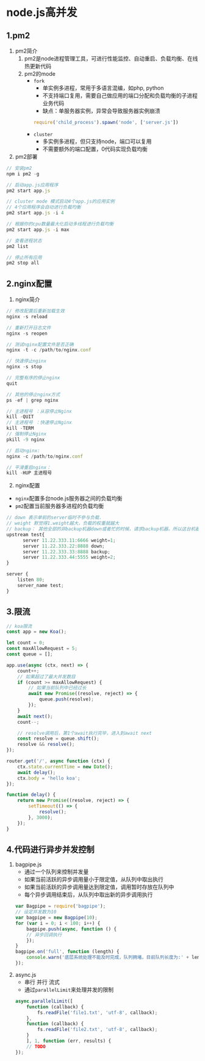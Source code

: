 # node.js高并发
## 1.pm2
1. pm2简介
    1. pm2是node进程管理工具，可进行性能监控、自动重启、负载均衡、在线热更新代码
    2. pm2的mode
        * `fork`
            * 单实例多进程，常用于多语言混编，如php, python
            * 不支持端口复用，需要自己做应用的端口分配和负载均衡的子进程业务代码
            * 缺点：单服务器实例，异常会导致服务器实例崩溃
            ```js
            require('child_process').spawn('node', ['server.js'])
            ```
        * `cluster`
            * 多实例多进程，但只支持node，端口可以复用
            * 不需要额外的端口配置，0代码实现负载均衡
2. pm2部署
```js
// 安装pm2
npm i pm2 -g

// 启动app.js应用程序
pm2 start app.js

// cluster mode 模式启动4个app.js的应用实例
// 4个应用程序会自动进行负载均衡
pm2 start app.js -i 4

// 根据你的cpu数量最大化启动多线程进行负载均衡
pm2 start app.js -i max

// 查看进程状态
pm2 list

// 停止所有应用
pm2 stop all
```
## 2.nginx配置
1. nginx简介
```js
// 修改配置后重新加载生效
nginx -s reload

// 重新打开日志文件
nginx -s reopen

// 测试nginx配置文件是否正确
nginx -t -c /path/to/nginx.conf

// 快速停止nginx
nginx -s stop

// 完整有序的停止nginx
quit

// 其他的停止nginx方式
ps -ef | grep nginx

// 主进程号 ：从容停止Nginx
kill -QUIT
// 主进程号 ：快速停止Nginx
kill -TERM
// 强制停止Nginx
pkill -9 nginx

// 启动nginx:
nginx -c /path/to/nginx.conf

// 平滑重启nginx：
kill -HUP 主进程号
```
2. nginx配置
* `nginx`配置多台node.js服务器之间的负载均衡
* `pm2`配置当前服务器多进程的负载均衡
```js
// down 表示单前的server临时不參与负载.
// weight 默觉得1.weight越大，负载的权重就越大
// backup： 其他全部的非backup机器down或者忙的时候，请求backup机器。所以这台机器压力会最轻
upstream test{ 
      server 11.22.333.11:6666 weight=1; 
      server 11.22.333.22:8888 down; 
      server 11.22.333.33:8888 backup;
      server 11.22.333.44:5555 weight=2; 
}

server { 
    listen 80;
    server_name test;
}
```
## 3.限流
```js
// koa限流
const app = new Koa();

let count = 0;
const maxAllowRequest = 5;
const queue = [];

app.use(async (ctx, next) => {
    count++;
    // 如果超过了最大并发数目
    if (count >= maxAllowRequest) {
        // 如果当前队列中已经过长
        await new Promise((resolve, reject) => {
            queue.push(resolve);
        });
    }
    await next();
    count--;

    // resolve调用后，第1个await执行完毕，进入到await next
    const resolve = queue.shift();
    resolve && resolve();
});

router.get('/', async function (ctx) {
    ctx.state.currentTime = new Date();
    await delay();
    ctx.body = 'hello koa';
});

function delay() {
    return new Promise((resolve, reject) => {
        setTimeout(() => {
            resolve();
        }, 3000);
    });
}
``` 
## 4.代码进行异步并发控制
1. bagpipe.js
    * 通过一个队列来控制并发量
    * 如果当前活跃的异步调用量小于限定值，从队列中取出执行
    * 如果当前活跃的异步调用量达到限定值，调用暂时存放在队列中
    * 每个异步调用结束后，从队列中取出新的异步调用执行
    ```js
    var Bagpipe = require('bagpipe');
    // 设定并发数为10
    var bagpipe = new Bagpipe(10);
    for (var i = 0; i < 100; i++) {
        bagpipe.push(async, function () {
        // 异步回调执行
        });
    }
    bagpipe.on('full', function (length) {
        console.warn('底层系统处理不能及时完成，队列拥堵，目前队列长度为:' + length);
    }); 
    ``` 
2. async.js
    * 串行 并行 流式
    * 通过`parallelLimit`来处理并发的限制
    ```js
    async.parallelLimit([
        function (callback) {
            fs.readFile('file1.txt', 'utf-8', callback);
        },
        function (callback) {
            fs.readFile('file2.txt', 'utf-8', callback);
        }
        ], 1, function (err, results) {
        // TODO
    }); 
    ```
